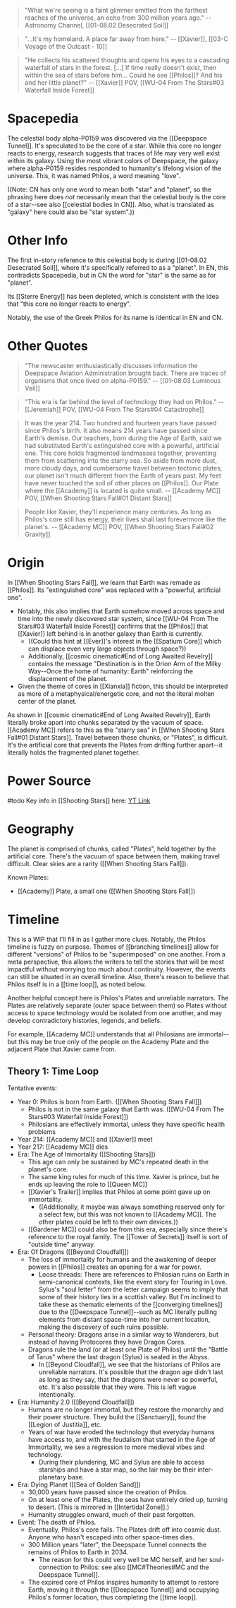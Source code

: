 > "What we're seeing is a faint glimmer emitted from the farthest reaches of the universe, an echo from 300 million years ago."
> -- Astronomy Channel, [[01-08.02 Desecrated Soil]]

> "...It's my homeland. A place far away from here."
> -- [[Xavier]], [[03-C Voyage of the Outcast - 10]]

> "He collects his scattered thoughts and opens his eyes to a cascading waterfall of stars in the forest. [...] If time really doesn't exist, then within the sea of stars before him... Could he see [[Philos]]? And his and her little planet?"
> -- [[Xavier]] POV, [[WU-04 From The Stars#03 Waterfall Inside Forest]]


# Spacepedia
The celestial body alpha-P0159 was discovered via the [[Deepspace Tunnel]]. It's speculated to be the core of a star. While this core no longer reacts to energy, research suggests that traces of life may very well exist within its galaxy.
Using the most vibrant colors of Deepspace, the galaxy where alpha-P0159 resides responded to humanity's lifelong vision of the universe. This, it was named Philos, a word meaning "love".

((Note: CN has only one word to mean both "star" and "planet", so the phrasing here does *not* necessarily mean that the celestial body is the core of a star--see also [[celestial bodies in CN]]. Also, what is translated as "galaxy" here could also be "star system".))

# Other Info
The first in-story reference to this celestial body is during [[01-08.02 Desecrated Soil]], where it's specifically referred to as a "planet". In EN, this contradicts Spacepedia, but in CN the word for "star" is the same as for "planet". 

Its [[Sterre Energy]] has been depleted, which is consistent with the idea that "this core no longer reacts to energy".

Notably, the use of the Greek Philos for its name is identical in EN and CN.

# Other Quotes
> "The newscaster enthusiastically discusses information the Deepspace Aviation Administration brought back. There are traces of organisms that once lived on alpha-P0159."
> -- [[01-08.03 Luminous Veil]]

> "This era is far behind the level of technology they had on Philos."
> -- [[Jeremiah]] POV, [[WU-04 From The Stars#04 Catastrophe]]

> It was the year 214. Two hundred and fourteen years have passed since Philos's birth. It also means 214 years have passed since Earth's demise.
> Our teachers, born during the Age of Earth, said we had substituted Earth's extinguished core with a powerful, artificial one. This core holds fragmented landmasses together, preventing them from scattering into the starry sea.
> So aside from more dust, more cloudy days, and cumbersome travel between tectonic plates, our planet isn't much different from the Earth of years past.
> My feet have never touched the soil of other places on [[Philos]]. Our Plate where the [[Academy]] is located is quite small.
> -- [[Academy MC]] POV, [[When Shooting Stars Fall#01 Distant Stars]]

 > People like Xavier, they'll experience many centuries. As long as Philos's core still has energy, their lives shall last forevermore like the planet's.
 > -- [[Academy MC]] POV, [[When Shooting Stars Fall#02 Gravity]]

# Origin
In [[When Shooting Stars Fall]], we learn that Earth was remade as [[Philos]]. Its "extinguished core" was replaced with a "powerful, artificial one". 
* Notably, this also implies that Earth somehow moved across space and time into the newly discovered star system, since [[WU-04 From The Stars#03 Waterfall Inside Forest]] confirms that the [[Philos]] that [[Xavier]] left behind is in another galaxy than Earth is currently.
	* ((Could this hint at [[Ever]]'s interest in the [[Spatium Core]] which can displace even very large objects through space?))
	* Additionally, [[cosmic cinematic#End of Long Awaited Revelry]] contains the message "Destination is in the Orion Arm of the Milky Way--Once the home of humanity: Earth" reinforcing the displacement of the planet.
* Given the theme of cores in [[Xianxia]] fiction, this should be interpreted as more of a metaphysical/energetic core, and not the literal molten center of the planet.

As shown in [[cosmic cinematic#End of Long Awaited Revelry]], Earth literally broke apart into chunks separated by the vacuum of space. [[Academy MC]] refers to this as the "starry sea" in [[When Shooting Stars Fall#01 Distant Stars]]. Travel between these chunks, or "Plates", is difficult. It's the artificial core that prevents the Plates from drifting further apart--it literally holds the fragmented planet together.

# Power Source
#todo Key info in [[Shooting Stars]] here: [YT Link](https://www.youtube.com/watch?v=XO9qTMvnts0&t=2078s)

# Geography
The planet is comprised of chunks, called "Plates", held together by the artificial core. There's the vacuum of space between them, making travel difficult. Clear skies are a rarity ([[When Shooting Stars Fall]]).

Known Plates:
* [[Academy]] Plate, a small one ([[When Shooting Stars Fall]])

# Timeline
This is a WIP that I'll fill in as I gather more clues. Notably, the Philos timeline is fuzzy on purpose. Themes of [[branching timelines]] allow for different "versions" of Philos to be "superimposed" on one another. From a meta perspective, this allows the writers to tell the stories that will be most impactful without worrying too much about continuity. However, the events can still be situated in an overall timeline. Also, there's reason to believe that Philos itself is in a [[time loop]], as noted below.

Another helpful concept here is Philos's Plates and unreliable narrators. The Plates are relatively separate (outer space between them) so Plates without access to space technology would be isolated from one another, and may develop contradictory histories, legends, and beliefs.

For example, [[Academy MC]] understands that all Philosians are immortal--but this may be true only of the people on the Academy Plate and the adjacent Plate that Xavier came from.

## Theory 1: Time Loop
Tentative events:
* Year 0: Philos is born from Earth. ([[When Shooting Stars Fall]])
	* Philos is not in the same galaxy that Earth was. ([[WU-04 From The Stars#03 Waterfall Inside Forest]])
	* Philosians are effectively immortal, unless they have specific health problems
* Year 214: [[Academy MC]] and [[Xavier]] meet
* Year 217: [[Academy MC]] dies
* Era: The Age of Immortality ([[Shooting Stars]])
	* This age can only be sustained by MC's repeated death in the planet's core.
	* The same king rules for much of this time. Xavier is prince, but he ends up leaving the role to [[Queen MC]]
	* [[Xavier's Trailer]] implies that Philos at some point gave up on immortality.
		* ((Additionally, it maybe was always something reserved only for a select few, but this was not known to [[Academy MC]]. The other plates could be left to their own devices.))
	* [[Gardener MC]] could also be from this era, especially since there's reference to the royal family. The [[Tower of Secrets]] itself is sort of "outside time" anyway.
* Era: Of Dragons ([[Beyond Cloudfall]])
	* The loss of immortality for humans and the awakening of deeper powers in [[Philos]] creates an opening for a war for power.
		* Loose threads: There are references to Philosian ruins on Earth in semi-canonical contexts, like the event story for Touring in Love. Sylus's "soul letter" from the letter campaign seems to imply that some of their history lies in a scottish valley. But I'm inclined to take these as thematic elements of the [[converging timelines]] due to the [[Deepspace Tunnel]]--such as MC literally pulling elements from distant space-time into her current location, making the discovery of such ruins possible.
	* Personal theory: Dragons arise in a similar way to Wanderers, but instead of having Protocores they have Dragon Cores.
	* Dragons rule the land (or at least one Plate of Philos) until the "Battle of Tarus" where the last dragon (Sylus) is sealed in the Abyss.
		* In [[Beyond Cloudfall]], we see that the historians of Philos are unreliable narrators. It's possible that the dragon age didn't last as long as they say, that the dragons were never so powerful, etc. It's also possible that they were. This is left vague intentionally.
* Era: Humanity 2.0 ([[Beyond Cloudfall]])
	* Humans are no longer immortal, but they restore the monarchy and their power structure. They build the [[Sanctuary]], found the [[Legion of Justitia]], etc.
	* Years of war have eroded the technology that everyday humans have access to, and with the feudalism that started in the Age of Immortality, we see a regression to more medieval vibes and technology.
		* During their plundering, MC and Sylus are able to access starships and have a star map, so the lair may be their inter-planetary base.
* Era: Dying Planet ([[Sea of Golden Sand]])
	* 30,000 years have passed since the creation of Philos.
	* On at least one of the Plates, the seas have entirely dried up, turning to desert. (This is mirrored in [[Intertidal Zone]].)
	* Humanity struggles onward, much of their past forgotten.
* Event: The death of Philos.
	* Eventually, Philos's core fails. The Plates drift off into cosmic dust. Anyone who hasn't escaped into other space-times dies.
	* 300 Million years "later", the Deepspace Tunnel connects the remains of Philos to Earth in 2034.
		* The reason for this could very well be MC herself, and her soul-connection to Philos: see also [[MC#Theories#MC and the Deepspace Tunnel]].
	* The expired core of Philos inspires humanity to attempt to restore Earth, moving it through the [[Deepspace Tunnel]] and occupying Philos's former location, thus completing the [[time loop]].